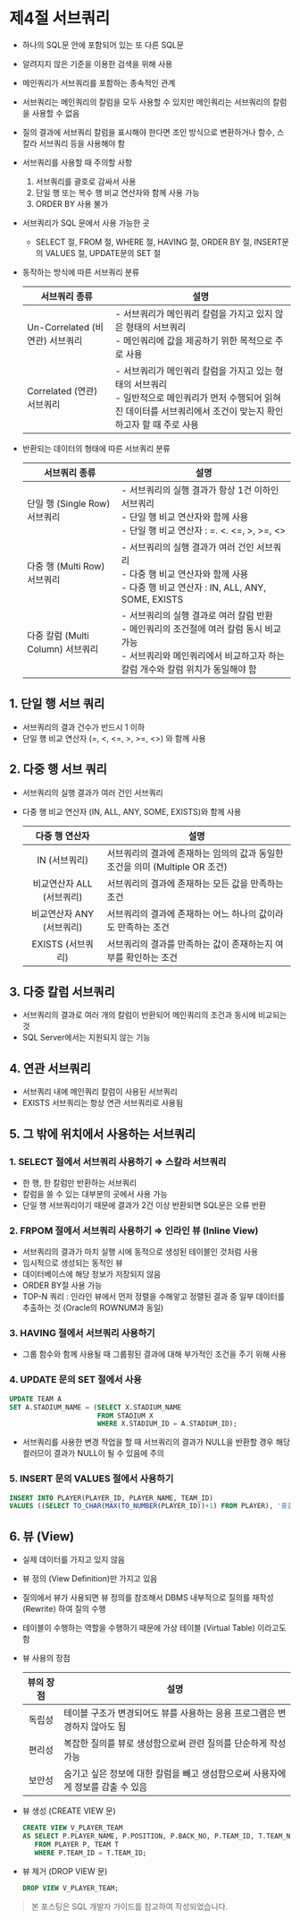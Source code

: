 # 제4절 서브쿼리

- 하나의 SQL문 안에 포함되어 있는 또 다른 SQL문
- 알려지지 않은 기준을 이용한 검색을 위해 사용
- 메인쿼리가 서브쿼리를 포함하는 종속적인 관계
- 서브쿼리는 메인쿼리의 칼럼을 모두 사용할 수 있지만 메인쿼리는 서브쿼리의 칼럼을 사용할 수 없음
- 질의 결과에 서브쿼리 칼럼을 표시해야 한다면 조인 방식으로 변환하거나 함수, 스칼라 서브쿼리 등을 사용해야 함
- 서브쿼리를 사용할 때 주의할 사항
    1. 서브쿼리를 괄호로 감싸서 사용
    2. 단일 행 또는 복수 행 비교 연산자와 함께 사용 가능
    3. ORDER BY 사용 불가
- 서브쿼리가 SQL 문에서 사용 가능한 곳
    - SELECT 절, FROM 절, WHERE 절, HAVING 절, ORDER BY 절, INSERT문의 VALUES 절, UPDATE문의 SET 절
- 동작하는 방식에 따른 서브쿼리 분류

    |서브쿼리 종류|설명|
    |---|---|
    |Un-Correlated (비연관) 서브쿼리|- 서브쿼리가 메인쿼리 칼럼을 가지고 있지 않은 형태의 서브쿼리<br/>- 메인쿼리에 값을 제공하기 위한 목적으로 주로 사용|
    |Correlated (연관) 서브쿼리|- 서브쿼리가 메인쿼리 칼럼을 가지고 있는 형태의 서브쿼리<br/>- 일반적으로 메인쿼리가 먼저 수행되어 읽혀진 데이터를 서브쿼리에서 조건이 맞는지 확인하고자 할 때 주로 사용|

- 반환되는 데이터의 형태에 따른 서브쿼리 분류

    |서브쿼리 종류|설명|
    |---|---|
    |단일 행 (Single Row) 서브쿼리|- 서브쿼리의 실행 결과가 항상 1건 이하인 서브쿼리<br/>- 단일 행 비교 연산자와 함께 사용<br/>- 단일 행 비교 연산자 : =. <. <=, >, >=, <>|
    |다중 행 (Multi Row) 서브쿼리|- 서브쿼리의 실행 결과가 여러 건인 서브쿼리<br/>- 다중 행 비교 연산자와 함께 사용<br/>- 다중 행 비교 연산자 : IN, ALL, ANY, SOME, EXISTS|
    |다중 칼럼 (Multi Column) 서브쿼리|- 서브쿼리의 실행 결과로 여러 칼럼 반환<br/>- 메인쿼리의 조건절에 여러 칼럼 동시 비교 가능<br/>- 서브쿼리와 메인쿼리에서 비교하고자 하는 칼럼 개수와 칼럼 위치가 동일해야 함|

## 1. 단일 행 서브 쿼리

- 서브쿼리의 결과 건수가 반드시 1 이하
- 단일 행 비교 연산자 (=, <, <=, >, >=, <>) 와 함께 사용

## 2. 다중 행 서브 쿼리

- 서브쿼리의 실행 결과가 여러 건인 서브쿼리
- 다중 행 비교 연산자 (IN, ALL, ANY, SOME, EXISTS)와 함께 사용

    |다중 행 연산자|설명|
    |:---:|---|
    |IN (서브쿼리)|서브쿼리의 결과에 존재하는 임의의 값과 동일한 조건을 의미 (Multiple OR 조건)|
    |비교연산자 ALL (서브쿼리)|서브쿼리의 결과에 존재하는 모든 값을 만족하는 조건|
    |비교연산자 ANY (서브쿼리)|서브쿼리의 결과에 존재하는 어느 하나의 값이라도 만족하는 조건|
    |EXISTS (서브쿼리)|서브쿼리의 결과를 만족하는 값이 존재하는지 여부를 확인하는 조건|

## 3. 다중 칼럼 서브쿼리

- 서브쿼리의 결과로 여러 개의 칼럼이 반환되어 메인쿼리의 조건과 동시에 비교되는 것
- SQL Server에서는 지원되지 않는 기능

## 4. 연관 서브쿼리

- 서브쿼리 내에 메인쿼리 칼럼이 사용된 서브쿼리
- EXISTS 서브쿼리는 항상 연관 서브쿼리로 사용됨

## 5. 그 밖에 위치에서 사용하는 서브쿼리

### 1. SELECT 절에서 서브쿼리 사용하기 ⇒ 스칼라 서브쿼리

- 한 행, 한 칼럼만 반환하는 서브쿼리
- 칼럼을 쓸 수 있는 대부분의 곳에서 사용 가능
- 단일 행 서브쿼리이기 때문에 결과가 2건 이상 반환되면 SQL문은 오류 반환

### 2. FRPOM 절에서 서브쿼리 사용하기 ⇒ 인라인 뷰 (Inline View)

- 서브쿼리의 결과가 마치 실행 시에 동적으로 생성된 테이블인 것처럼 사용
- 임시적으로 생성되는 동적인 뷰
- 데이터베이스에 해당 정보가 저장되지 않음
- ORDER BY절 사용 가능
- TOP-N 쿼리 : 인라인 뷰에서 먼저 정렬을 수해앟고 정렬된 결과 중 일부 데이터를 추출하는 것 (Oracle의 ROWNUM과 동일)

### 3. HAVING 절에서 서브쿼리 사용하기

- 그룹 함수와 함께 사용될 때 그룹핑된 결과에 대해 부가적인 조건을 주기 위해 사용

### 4. UPDATE 문의 SET 절에서 사용

```sql
UPDATE TEAM A
SET A.STADIUM_NAME = (SELECT X.STADIUM_NAME
                      FROM STADIUM X
                      WHERE X.STADIUM_ID = A.STADIUM_ID);
```

- 서브쿼리를 사용한 변경 작업을 할 때 서브쿼리의 결과가 NULL을 반환할 경우 해당 컬러므이 결과가 NULL이 될 수 있음에 주의

### 5. INSERT 문의 VALUES 절에서 사용하기

```sql
INSERT INTO PLAYER(PLAYER_ID, PLAYER_NAME, TEAM_ID)
VALUES ((SELECT TO_CHAR(MAX(TO_NUMBER(PLAYER_ID))+1) FROM PLAYER), '홍길동', 'K06');
```

## 6. 뷰 (View)

- 실제 데이터를 가지고 있지 않음
- 뷰 정의 (View Definition)만 가지고 있음
- 질의에서 뷰가 사용되면 뷰 정의를 참조해서 DBMS 내부적으로 질의를 재작성 (Rewrite) 하여 질의 수행
- 테이블이 수행하는 역할을 수행하기 때문에 가상 테이블 (Virtual Table) 이라고도 함
- 뷰 사용의 장점

    |뷰의 장점|설명|
    |:---:|---|
    |독립성|테이블 구조가 변경되어도 뷰를 사용하는 응용 프로그램은 변경하지 않아도 됨|
    |편리성|복잡한 질의를 뷰로 생성함으로써 관련 질의를 단순하게 작성 가능|
    |보안성|숨기고 싶은 정보에 대한 칼럼을 빼고 생섬함으로써 사용자에게 정보를 감출 수 있음|

- 뷰 생성 (CREATE VIEW 문)

    ```sql
    CREATE VIEW V_PLAYER_TEAM
    AS SELECT P.PLAYER_NAME, P.POSITION, P.BACK_NO, P.TEAM_ID, T.TEAM_NAME
       FROM PLAYER P, TEAM T
       WHERE P.TEAM_ID = T.TEAM_ID;
    ```

- 뷰 제거 (DROP VIEW 문)

    ```sql
    DROP VIEW V_PLAYER_TEAM;
    ```

    
> 본 포스팅은 SQL 개발자 가이드를 참고하여 작성되었습니다.